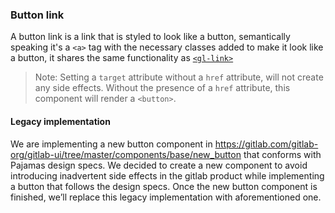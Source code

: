 ### Button link

A button link is a link that is styled to look like a button, semantically speaking it's a `<a>` tag
with the necessary classes added to make it look like a button, it shares the same functionality as [`<gl-link>`]

> Note: Setting a `target` attribute without a `href` attribute, will not create any side effects. Without the presence of a `href` attribute, this component will render a `<button>`.

[`<gl-link>`]: https://gitlab.com/gitlab-org/gitlab-ui/blob/master/documentation/link.md

#### Legacy implementation

We are implementing a new button component in https://gitlab.com/gitlab-org/gitlab-ui/tree/master/components/base/new_button that conforms with Pajamas design specs. We decided to create a new component to avoid introducing inadvertent side effects in the gitlab product while implementing a button that follows the design specs. Once the new button component is finished, we’ll replace this legacy implementation with aforementioned one.
